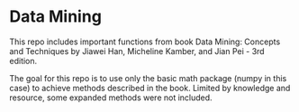 # Data Mining

This repo includes important functions from book Data Mining: Concepts and Techniques by Jiawei Han, Micheline Kamber, and Jian Pei - 3rd edition. 

The goal for this repo is to use only the basic math package (numpy in this case) to achieve methods described in the book. Limited by knowledge and resource, some expanded methods were not included. 